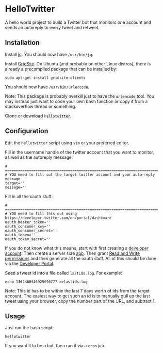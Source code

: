 # HelloTwitter

A hello world project to build a Twitter bot that monitors one account and sends an autoreply to every tweet and retweet.

## Installation

Install [jq](https://stedolan.github.io/jq/download/).
You should now have `/usr/bin/jq`.

Install [GridSite](http://gridsite.org/wiki/Build_and_Install_Guide/). On Ubuntu (and probably on other Linux distros), there is already a precompiled package that can be installed by:
```
sudo apt-get install gridsite-clients
```
You should now have `/usr/bin/urlencode`.

Note: This package is probably overkill just to have the `urlencode` tool. You may instead just want to code your own bash function or copy it from a stackoverflow thread or something.

Clone or download `hellotwitter`.

## Configuration

Edit the `hellotwitter` script using `vim` or your preferred editor.

Fill in the username handle of the twitter account that you want to monitor, as well as the autoreply message:
```
# ============================================================================================================
# YOU need to fill out the target twitter account and your auto-reply message
target=''
message=''
```

Fill in all the oauth stuff:
```
# ============================================================================================================
# YOU need to fill this out using https://developer.twitter.com/en/portal/dashboard
oauth_bearer_token=''
oauth_consumer_key=''
oauth_consumer_secret=''
oauth_token=''
oauth_token_secret=''
```
If you do not know what this means, start with first creating a [developer account](https://developer.twitter.com/en/docs/developer-portal/overview). Then create a server side [app](https://developer.twitter.com/en/docs/apps/app-management). Then grant [Read and Write permissions](https://developer.twitter.com/en/docs/apps/app-permissions) and then generate all the oauth stuff. All of this should be done via the [Developer Portal](https://developer.twitter.com/en/portal/dashboard).

Seed a tweet id into a file called `lastids.log`. For example:
```
echo 1362460946929696777 >>lastids.log
```
Note: This id has to be within the last 7 days worth of ids from the target account. The easiest way to get such an id is to manually pull up the last tweet using your browser, copy the number part of the URL, and subtract 1.

## Usage

Just run the bash script:
```
hellotwitter
```

If you want it to be a bot, then run it via a `cron` job.
